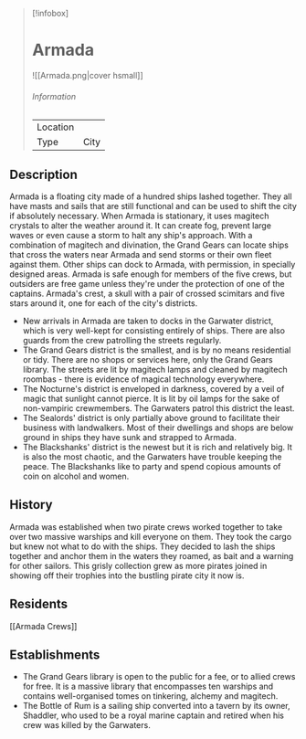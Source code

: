 
> [!infobox]
> # Armada
> ![[Armada.png|cover hsmall]]
> ###### Information
> | | |
> |---|---|
> | Location | |
> | Type | City |
## Description
Armada is a floating city made of a hundred ships lashed together. They all have masts and sails that are still functional and can be used to shift the city if absolutely necessary. When Armada is stationary, it uses magitech crystals to alter the weather around it. It can create fog, prevent large waves or even cause a storm to halt any ship's approach. With a combination of magitech and divination, the Grand Gears can locate ships that cross the waters near Armada and send storms or their own fleet against them. Other ships can dock to Armada, with permission, in specially designed areas. Armada is safe enough for members of the five crews, but outsiders are free game unless they're under the protection of one of the captains. Armada's crest, a skull with a pair of crossed scimitars and five stars around it, one for each of the city's districts.

- New arrivals in Armada are taken to docks in the Garwater district, which is very well-kept for consisting entirely of ships. There are also guards from the crew patrolling the streets regularly.
- The Grand Gears district is the smallest, and is by no means residential or tidy. There are no shops or services here, only the Grand Gears library. The streets are lit by magitech lamps and cleaned by magitech roombas - there is evidence of magical technology everywhere.
- The Nocturne's district is enveloped in darkness, covered by a veil of magic that sunlight cannot pierce. It is lit by oil lamps for the sake of non-vampiric crewmembers. The Garwaters patrol this district the least.
- The Sealords' district is only partially above ground to facilitate their business with landwalkers. Most of their dwellings and shops are below ground in ships they have sunk and strapped to Armada.
- The Blackshanks' district is the newest but it is rich and relatively big. It is also the most chaotic, and the Garwaters have trouble keeping the peace. The Blackshanks like to party and spend copious amounts of coin on alcohol and women.


## History

Armada was established when two pirate crews worked together to take over two massive warships and kill everyone on them. They took the cargo but knew not what to do with the ships. They decided to lash the ships together and anchor them in the waters they roamed, as bait and a warning for other sailors. This grisly collection grew as more pirates joined in showing off their trophies into the bustling pirate city it now is.


## Residents

[[Armada Crews]]

## Establishments

-   The Grand Gears library is open to the public for a fee, or to allied crews for free. It is a massive library that encompasses ten warships and contains well-organised tomes on tinkering, alchemy and magitech.
-   The Bottle of Rum is a sailing ship converted into a tavern by its owner, Shaddler, who used to be a royal marine captain and retired when his crew was killed by the Garwaters.